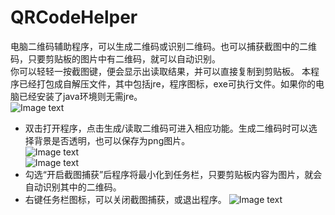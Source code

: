 # QRCodeHelper
电脑二维码辅助程序，可以生成二维码或识别二维码。也可以捕获截图中的二维码，只要剪贴板的图片中有二维码，就可以自动识别。  
你可以轻轻一按截图键，便会显示出读取结果，并可以直接复制到剪贴板。
本程序已经打包成自解压文件，其中包括jre，程序图标，exe可执行文件。如果你的电脑已经安装了java环境则无需jre。  
![Image text](https://github.com/ken-0/QRCodeHelper/blob/7946a9d8eaa50f52476828b1ae9bebb3dce366d5/example%20imgs/1.png)  
 - 双击打开程序，点击生成/读取二维码可进入相应功能。生成二维码时可以选择背景是否透明，也可以保存为png图片。  
![Image text](https://github.com/ken-0/QRCodeHelper/blob/7946a9d8eaa50f52476828b1ae9bebb3dce366d5/example%20imgs/2.png)  
![Image text](https://github.com/ken-0/QRCodeHelper/blob/7946a9d8eaa50f52476828b1ae9bebb3dce366d5/example%20imgs/3.png)  
 - 勾选“开启截图捕获”后程序将最小化到任务栏，只要剪贴板内容为图片，就会自动识别其中的二维码。
 - 右键任务栏图标，可以关闭截图捕获，或退出程序。
![Image text](https://github.com/ken-0/QRCodeHelper/blob/7946a9d8eaa50f52476828b1ae9bebb3dce366d5/example%20imgs/4.png)  
